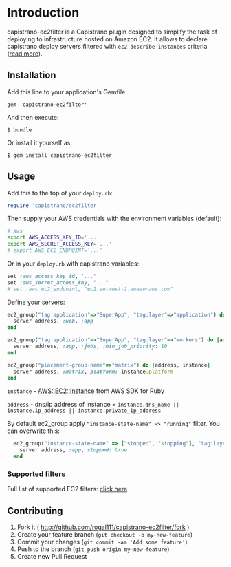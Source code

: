 # Introduction

capistrano-ec2filter is a Capistrano plugin designed to simplify the task of deploying to infrastructure hosted on Amazon EC2.
It allows to declare capistrano deploy servers filtered with `ec2-describe-instances` criteria ([read more](#supported-filters)).

## Installation

Add this line to your application's Gemfile:

    gem 'capistrano-ec2filter'

And then execute:

    $ bundle

Or install it yourself as:

    $ gem install capistrano-ec2filter

## Usage

Add this to the top of your `deploy.rb`:

```ruby
require 'capistrano/ec2filter'
```

Then supply your AWS credentials with the environment variables (default):

```zsh
# aws
export AWS_ACCESS_KEY_ID='...'
export AWS_SECRET_ACCESS_KEY='...'
# export AWS_EC2_ENDPOINT='...'

```

Or in your `deploy.rb` with capistrano variables:

```ruby
set :aws_access_key_id, "..."
set :aws_secret_access_key, "..."
# set :aws_ec2_endpoint, "ec2.eu-west-1.amazonaws.com"

```

Define your servers:

```ruby
ec2_group("tag:application"=>"SuperApp", "tag:layer"=>"application") do |address|
  server address, :web, :app
end

ec2_group("tag:application"=>"SuperApp", "tag:layer"=>"workers") do |address, instance|
  server address, :app, :jobs, :min_job_priority: 10
end

ec2_group("placement-group-name"=>"matrix") do |address, instance|
  server address, :matrix, platform: instance.platform
end
```

`instance` - [AWS::EC2::Instance](http://docs.aws.amazon.com/AWSRubySDK/latest/AWS/EC2/Instance.html) from AWS SDK for Ruby

`address` - dns/ip address of instance = `instance.dns_name || instance.ip_address || instance.private_ip_address`

By default ec2_group apply `"instance-state-name" => "running"` filter. You can overwrite this:

```ruby
  ec2_group("instance-state-name" => ["stopped", "stopping"], "tag:layer"=>"application") do |address|
    server address, :app, stopped: true
  end
```


### Supported filters

  Full list of supported EC2 filters: [click here](http://docs.aws.amazon.com/AWSEC2/latest/CommandLineReference/ApiReference-cmd-DescribeInstances.html#cmd-DescribeInstances-filters)


## Contributing

1. Fork it ( http://github.com/rogal111/capistrano-ec2filter/fork )
2. Create your feature branch (`git checkout -b my-new-feature`)
3. Commit your changes (`git commit -am 'Add some feature'`)
4. Push to the branch (`git push origin my-new-feature`)
5. Create new Pull Request
